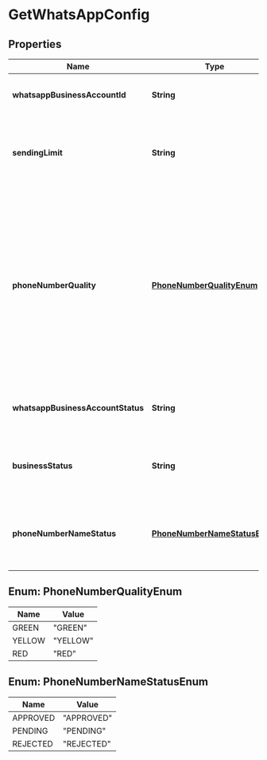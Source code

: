 
# GetWhatsAppConfig

## Properties
Name | Type | Description | Notes
------------ | ------------- | ------------- | -------------
**whatsappBusinessAccountId** | **String** | Id of the WhatsApp business account |  [optional]
**sendingLimit** | **String** | Sending limit Information of the WhatsApp API account |  [optional]
**phoneNumberQuality** | [**PhoneNumberQualityEnum**](#PhoneNumberQualityEnum) | Quality status of phone number associated with WhatsApp account. There are three quality ratings. example - **High (GREEN) , Medium (YELLOW) and Low(RED)** |  [optional]
**whatsappBusinessAccountStatus** | **String** | Status information related to WhatsApp Api account |  [optional]
**businessStatus** | **String** | Verification status information of the Business account |  [optional]
**phoneNumberNameStatus** | [**PhoneNumberNameStatusEnum**](#PhoneNumberNameStatusEnum) | Status of the name associated with WhatsApp Phone number |  [optional]


<a name="PhoneNumberQualityEnum"></a>
## Enum: PhoneNumberQualityEnum
Name | Value
---- | -----
GREEN | &quot;GREEN&quot;
YELLOW | &quot;YELLOW&quot;
RED | &quot;RED&quot;


<a name="PhoneNumberNameStatusEnum"></a>
## Enum: PhoneNumberNameStatusEnum
Name | Value
---- | -----
APPROVED | &quot;APPROVED&quot;
PENDING | &quot;PENDING&quot;
REJECTED | &quot;REJECTED&quot;




